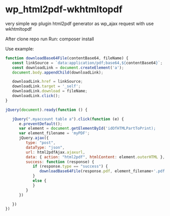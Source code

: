 # wp_html2pdf-wkhtmltopdf
very simple wp plugin html2pdf generator as wp_ajax request with use wkhtmltopdf

After clone repo run Run:
composer install

Use example:

``` javascript
function downloadBase64File(contentBase64, fileName) {
   const linkSource = `data:application/pdf;base64,${contentBase64}`;
   const downloadLink = document.createElement('a');
   document.body.appendChild(downloadLink);

   downloadLink.href = linkSource;
   downloadLink.target = '_self';
   downloadLink.download = fileName;
   downloadLink.click(); 
}

jQuery(document).ready(function () {

   jQuery(".myaccount table a").click(function (e) {
      e.preventDefault();
      var element = document.getElementById('idOfHTMLPartToPrint);
      var element_filename = 'myPDF';
      jQuery.ajax({
         type: "post",
         dataType: "json",
         url: html2pdfAjax.ajaxurl,
         data: { action: "html2pdf", htmlContent: element.outerHTML },
         success: function (response) {
            if (response.type == "success") {
               downloadBase64File(response.pdf, element_filename+'.pdf');
            }
            else {
            }
         }
      })

   })
})
```
